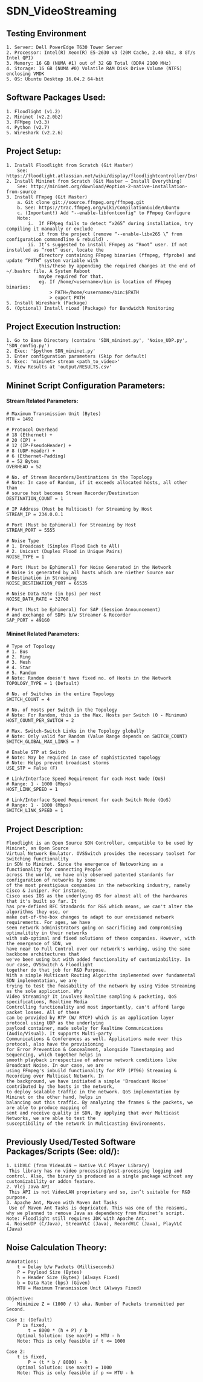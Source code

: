 # SDN_VideoStreaming

## Testing Environment

	1. Server: Dell PowerEdge T630 Tower Server
	2. Processor: Intel(R) Xeon(R) E5-2630 v3 (20M Cache, 2.40 Ghz, 8 GT/s Intel QPI)
	3. Memory: 16 GB (NUMA #1) out of 32 GB Total (DDR4 2100 MHz)
	4. Storage: 16 GB (NUMA #0) Volatile RAM Disk Drive Volume (NTFS) enclosing VMDK
	5. OS: Ubuntu Desktop 16.04.2 64-bit

## Software Packages Used:

	1. Floodlight (v1.2)
	2. Mininet (v2.2.0b2)
	3. FFMpeg (v3.3)
	4. Python (v2.7)
	5. Wireshark (v2.2.6)

## Project Setup:

	1. Install Floodlight from Scratch (Git Master)
		See: https://floodlight.atlassian.net/wiki/display/floodlightcontroller/Installation+Guide
	2. Install Mininet from Scratch (Git Master – Install Everything)
		See: http://mininet.org/download/#option-2-native-installation-from-source
	3. Install FFmpeg (Git Master)
		a. Git clone git://source.ffmpeg.org/ffmpeg.git
		b. See: https://trac.ffmpeg.org/wiki/CompilationGuide/Ubuntu
		c. (Important!) Add "--enable-libfontconfig" to FFmpeg Configure
		Note: 
			i.	If FFMpeg fails to detect “x265” during installation, try compiling it manually or exclude
				it from the project (remove “--enable-libx265 \” from configuration commandline & rebuild) .
			ii.	It’s suggested to install FFmpeg as “Root” user. If not installed as “root” user, locate the
				directory containing FFmpeg binaries (ffmpeg, ffprobe) and update “PATH” system variable with
				this/these by appending the required changes at the end of ~/.bashrc file. A System Reboot
				maybe required for that.
				eg. If /home/<username>/bin is location of FFmpeg binaries:
					> PATH=/home/<username>/bin:$PATH
					> export PATH
	5. Install Wireshark (Package)
	6. (Optional) Install nLoad (Package) for Bandwidth Monitoring

## Project Execution Instruction:

	1. Go to Base Directory (contains 'SDN_mininet.py', 'Noise_UDP.py', 'SDN_config.py')
	2. Exec: '$python SDN_mininet.py'
	3. Enter configuration parameters (Skip for default)
	4. Exec: 'mininet> stream <path_to_video>'
	5. View Results at 'output/RESULTS.csv'

## Mininet Script Configuration Parameters:

#### Stream Related Parameters:
  
	# Maximum Transmission Unit (Bytes)
	MTU = 1492

	# Protocol Overhead
	# 18 (Ethernet) +
	# 20 (IP) +
	# 12 (IP-PseudoHeader) +
	# 8 (UDP-Header) +
	# 6 (Ethernet-Padding)
	# = 52 Bytes
	OVERHEAD = 52

	# No. of Stream Recorders/Destinations in the Topology
	# Note: In case of Random, if it exceeds allocated hosts, all other than
	# source host becomes Stream Recorder/Destination
	DESTINATION_COUNT = 1

	# IP Address (Must be Multicast) for Streaming by Host
	STREAM_IP = 234.0.0.1

	# Port (Must be Ephimeral) for Streaming by Host
	STREAM_PORT = 5555

	# Noise Type
	# 1. Broadcast (Simplex Flood Each to All)
	# 2. Unicast (Duplex Flood in Unique Pairs)
	NOISE_TYPE = 1
	
	# Port (Must be Ephimeral) for Noise Generated in the Network
	# Noise is generated by all hosts which are niether Source nor
	# Destination in Streaming
	NOISE_DESTINATION_PORT = 65535

	# Noise Data Rate (in bps) per Host
	NOISE_DATA_RATE = 32768
	
	# Port (Must be Ephimeral) for SAP (Session Announcement)
	# and exchange of SDPs b/w Streamer & Recorder
	SAP_PORT = 49160

#### Mininet Related Parameters:

	# Type of Topology
	# 1. Bus
	# 2. Ring
	# 3. Mesh
	# 4. Star
	# 5. Random
	# Note: Random doesn't have fixed no. of Hosts in the Network
	TOPOLOGY_TYPE = 1 (Default)

	# No. of Switches in the entire Topology
	SWITCH_COUNT = 4

	# No. of Hosts per Switch in the Topology
	# Note: For Random, this is the Max. Hosts per Switch (0 - Minimum)
	HOST_COUNT_PER_SWITCH = 2

	# Max. Switch-Switch Links in the Topology globally
	# Note: Only valid for Random (Value Range depends on SWITCH_COUNT)
	SWITCH_GLOBAL_MAX_LINKS = ?

	# Enable STP at Switch
	# Note: May be required in case of sophisticated topology
	# Note: Helps prevent broadcast storms
	USE_STP = False (F)

	# Link/Interface Speed Requirement for each Host Node (QoS)
	# Range: 1 - 1000 (Mbps)
	HOST_LINK_SPEED = 1

	# Link/Interface Speed Requirement for each Switch Node (QoS)
	# Range: 1 - 1000 (Mbps)
	SWITCH_LINK_SPEED = 1

## Project Description:

	Floodlight is an Open Source SDN Controller, compatible to be used by Mininet, an Open Source 
	Virtual Network Emulator. OVSSwitch provides the necessary toolset for Switching functionality 
	in SDN to Mininet. Since the emergence of Netoworking as a functionality for connecting People 
	across the world, we have only observed patented standards for configuration of networks by some 
	of the most prestigious companies in the networking industry, namely Cisco & Juniper. For instance, 
	Cisco uses IOS as the underlying OS for almost all of the hardwares that it's built so far. It 
	has pre-defined RFC Standards for R&S which means, we can't alter the algorithms they use, or 
	make out-of-the-box changes to adapt to our envisioned network requirements. For ages, we have 
	seen network administrators going on sacrificing and compromising optimalitity in their networks 
	with sub-optimal and fixed solutions of these companies. However, with the emergence of SDN, we 
	have near to Full Control over our network's working, using the same backbone architectures that 
	we've been using but with added functionality of customizability. In our case, OVSSwitch & Floodlight 
	together do that job for R&D Purpose. 
	With a simple Multicast Routing Algorithm implemented over fundamental SDN implementation, we are 
	trying to test the feasability of the network by using Video Streaming as the sole application. Why 
	Video Streaming? It involves Realtime sampling & packeting, QoS specifications, Realtime Media 
	Controlling functionality and most importantly, can't afford large packet losses. All of these
	can be provided by RTP (W/ RTCP) which is an application layer protocol using UDP as the underlying 
	payload container, made solely for Realtime Communications (Audio/Visual). It supports Multi-party 
	Communications & Conferences as well. Applications made over this protocol, also have the provisioning 
	for Error Prevention & Concealment, alongside Timestamping and Sequencing, which together helps in 
	smooth playback irrespective of adverse network conditions like Broadcast Noise. In our case, we are 
	using FFmpeg's inbuild functionality for RTP (PT96) Streaming & Recording over Multicast Network. In 
	the background, we have initiated a simple 'Broadcast Noise' contributed by the hosts in the network, 
	to deploy scalable traffic in the network. QoS implementation by Mininet on the other hand, helps in 
	balancing out this traffic. By analyzing the frames & the packets, we are able to produce mapping of 
	sent and receive quality in SDN. By applying that over Multicast Networks, we are able to test the 
	susceptibility of the network in Multicasting Environments.

## Previously Used/Tested Software Packages/Scripts (See: old/):

	1. LibVLC (from VideoLAN – Native VLC Player Library)
	 This library has no video processing/post-processing logging and control. Also, the binary is produced as a single package without any customizability or addon feature.
	2. Vlcj Java API
	 This API is not VideoLAN proprietary and so, isn’t suitable for R&D purpose.
	3. Apache Ant, Maven with Maven Ant Tasks
	 Use of Maven Ant Tasks is depricated. This was one of the reasons, why we planned to remove Java as dependency from Mininet’s script. Note: Floodlight still requires JDK with Apache Ant.
	4. NoiseUDP (C/Java), StreamVLC (Java), RecordVLC (Java), PlayVLC (Java)

## Noise Calculation Theory:

	Annotations:
		t = Delay b/w Packets (Milliseconds)
		P = Payload Size (Bytes)
		h = Header Size (Bytes) (Always Fixed)
		b = Data Rate (bps) (Given)
		MTU = Maximum Transmission Unit (Always Fixed)
	
	Objective:
		Minimize Z = (1000 / t) aka. Number of Packets transmitted per Second.
	
	Case 1: (Default)
		P is fixed,
			t = 8000 * (h + P) / b
		Optimal Solution: Use max(P) = MTU - h
		Note: This is only feasible if t <= 1000
	
	Case 2:
		t is fixed,
			P = (t * b / 8000) - h
		Optimal Solution: Use max(t) = 1000
		Note: This is only feasible if p <= MTU - h
